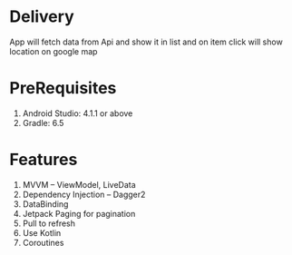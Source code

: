 # Delivery

App will fetch data from Api and show it in list and on item click will show location on google map

# PreRequisites

1. Android Studio: 4.1.1 or above
2. Gradle: 6.5

# Features

1.	MVVM – ViewModel, LiveData
2.	Dependency Injection – Dagger2
3.	DataBinding
4.	Jetpack Paging for pagination
5.	Pull to refresh
7.	Use Kotlin
7.	Coroutines
